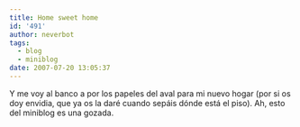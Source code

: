 ```yaml
---
title: Home sweet home
id: '491'
author: neverbot
tags:
  - blog
  - miniblog
date: 2007-07-20 13:05:37
---
```


Y me voy al banco a por los papeles del aval para mi nuevo hogar (por si os doy envidia, que ya os la daré cuando sepáis dónde está el piso). Ah, esto del miniblog es una gozada.